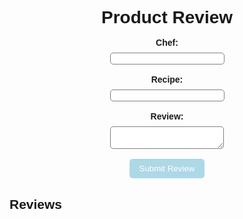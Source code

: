 <html>
  <head>
  <style>
      body {
        font-family: Arial, sans-serif;
      }
      h1 {
        text-align: center;
        margin-bottom: 1rem;
      }
      form {
        display: flex;
        flex-direction: column;
        align-items: center;
        margin-bottom: 1rem;
      }
      label {
        font-weight: bold;
        margin-bottom: 0.5rem;
      }
      input[type="text"],
      textarea {
        border: 1px solid gray;
        border-radius: 5px;
      }
      button[type="submit"] {
        padding: 0.5rem 1rem;
        background-color: lightblue;
        color: white;
        border: none;
        border-radius: 5px;
        cursor: pointer;
      }
      #review-list {
        list-style: none;
        padding: 0;
        width: 80%;
        margin: 0 auto;
      }
      #review-list li {
        border-bottom: 1px solid gray;
        padding: 0.5rem 0;
      }
    </style>
    <title>Product Review Page</title>
  </head>
  <body>
    <h1>Product Review</h1>
    <form id="review-form">
      <label for="name">Chef:</label>
      <input type="text" id="name" name="name" required>
      <br><label for="recipe">Recipe:</label>
      <input type="text" id="recipe" name="recipe" required>
      <br>
      <label for="review">Review:</label>
      <textarea id="review" name="review" required></textarea>
      <br>
      <button type="submit">Submit Review</button>
    </form>
    <h2>Reviews</h2>
    <ul id="review-list">
    </ul>
  </body>
  <script>
    const reviewForm = document.querySelector('#review-form');
    const reviewList = document.querySelector('#review-list');
    reviewForm.addEventListener('submit', async (event) => {
      event.preventDefault();
      const name = document.querySelector('#name').value;
      const review = document.querySelector('#review').value;
      const recipe = document.querySelector('#recipe').value;
      const response = await fetch('https://everittcheng.tk/api/reviews', {
        method: 'POST',
        headers: {
          'Content-Type': 'application/json'
        },
        body: JSON.stringify({
          name,
          recipe,
          review
        })
      });
      if (response.ok) {
        const review = await response.json();
        addReview(review);
      }
    });
    async function getReviews() {
      const response = await fetch('https://everittcheng.tk/api/reviews');
      const reviews = await response.json();
      reviews.forEach(addReview);
    }
    function addReview(review) {
      const li = document.createElement('li');
      li.innerHTML = `${review.name}: ${review.recipe}: ${review.review}`;
      reviewList.appendChild(li);
    }
    getReviews();

  </script>
</html>